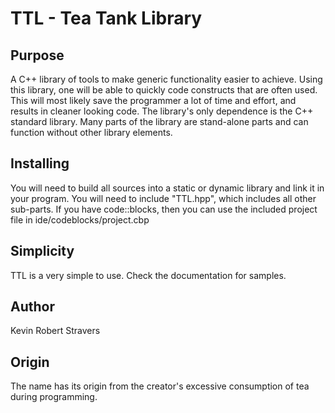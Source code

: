 TTL - Tea Tank Library
======================

Purpose
----------

A C++ library of tools to make generic functionality easier to achieve.
Using this library, one will be able to quickly code constructs that are often used.
This will most likely save the programmer a lot of time and effort, and results in cleaner
looking code.
The library's only dependence is the C++ standard library.
Many parts of the library are stand-alone parts and can function without other library elements.

Installing
----------

You will need to build all sources into a static or dynamic library and link it in your program.
You will need to include "TTL.hpp", which includes all other sub-parts.
If you have code::blocks, then you can use the included project file in ide/codeblocks/project.cbp

Simplicity
----------

TTL is a very simple to use.
Check the documentation for samples.



Author
------

Kevin Robert Stravers


Origin
------

The name has its origin from the creator's excessive consumption of tea during programming.
